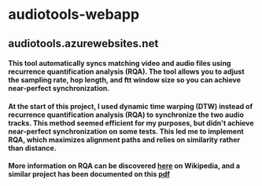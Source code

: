 # audiotools-webapp

## audiotools.azurewebsites.net

#### This tool automatically syncs matching video and audio files using recurrence quantification analysis (RQA). The tool allows you to adjust the sampling rate, hop length, and ftt window size so you can achieve near-perfect synchronization.

#### At the start of this project, I used dynamic time warping (DTW) instead of recurrence quantification analysis (RQA) to synchronize the two audio tracks. This method seemed efficient for my purposes, but didn't achieve near-perfect synchronization on some tests. This led me to implement RQA, which maximizes alignment paths and relies on similarity rather than distance.

#### More information on RQA can be discovered [here](https://en.wikipedia.org/wiki/Recurrence_quantification_analysis) on Wikipedia, and a similar project has been documented on this [pdf](http://www.mtg.upf.edu/system/files/publications/Roma-Waspaa-2014.pdf)
